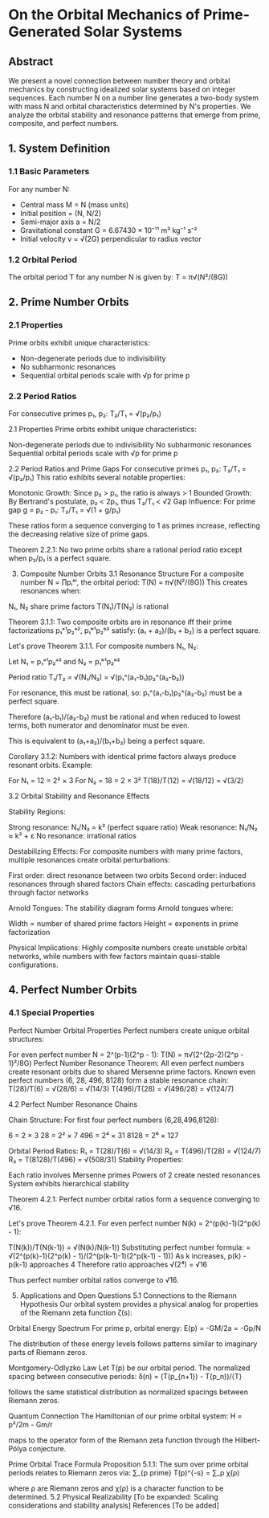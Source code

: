 # On the Orbital Mechanics of Prime-Generated Solar Systems

## Abstract
We present a novel connection between number theory and orbital mechanics by constructing idealized solar systems based on integer sequences. Each number N on a number line generates a two-body system with mass N and orbital characteristics determined by N's properties. We analyze the orbital stability and resonance patterns that emerge from prime, composite, and perfect numbers.

## 1. System Definition

### 1.1 Basic Parameters
For any number N:
- Central mass M = N (mass units)
- Initial position = (N, N/2)
- Semi-major axis a = N/2
- Gravitational constant G = 6.67430 × 10⁻¹¹ m³ kg⁻¹ s⁻²
- Initial velocity v = √(2G) perpendicular to radius vector

### 1.2 Orbital Period
The orbital period T for any number N is given by:
T = π√(N²/(8G))

## 2. Prime Number Orbits

### 2.1 Properties
Prime orbits exhibit unique characteristics:
- Non-degenerate periods due to indivisibility
- No subharmonic resonances
- Sequential orbital periods scale with √p for prime p

### 2.2 Period Ratios
For consecutive primes p₁, p₂:
T₂/T₁ = √(p₂/p₁)

2.1 Properties
Prime orbits exhibit unique characteristics:

Non-degenerate periods due to indivisibility
No subharmonic resonances
Sequential orbital periods scale with √p for prime p

2.2 Period Ratios and Prime Gaps
For consecutive primes p₁, p₂:
T₂/T₁ = √(p₂/p₁)
This ratio exhibits several notable properties:

Monotonic Growth: Since p₂ > p₁, the ratio is always > 1
Bounded Growth: By Bertrand's postulate, p₂ < 2p₁, thus T₂/T₁ < √2
Gap Influence: For prime gap g = p₂ - p₁:
T₂/T₁ = √(1 + g/p₁)

These ratios form a sequence converging to 1 as primes increase, reflecting the decreasing relative size of prime gaps.

Theorem 2.2.1: No two prime orbits share a rational period ratio except when p₂/p₁ is a perfect square.

3. Composite Number Orbits
3.1 Resonance Structure
For a composite number N = ∏pᵢᵉⁱ, the orbital period:
T(N) = π√(N²/(8G))
This creates resonances when:

N₁, N₂ share prime factors
T(N₁)/T(N₂) is rational

Theorem 3.1.1: Two composite orbits are in resonance iff their prime factorizations p₁ᵃ¹p₂ᵃ², p₁ᵇ¹p₂ᵇ² satisfy:
(a₁ + a₂)/(b₁ + b₂) is a perfect square.

Let's prove Theorem 3.1.1. For composite numbers N₁, N₂:

Let N₁ = p₁ᵃ¹p₂ᵃ² and N₂ = p₁ᵇ¹p₂ᵇ²

Period ratio T₁/T₂ = √(N₁/N₂) = √(p₁^(a₁-b₁)p₂^(a₂-b₂))

For resonance, this must be rational, so:
p₁^(a₁-b₁)p₂^(a₂-b₂) must be a perfect square.

Therefore (a₁-b₁)/(a₂-b₂) must be rational and when reduced to lowest terms, both numerator and denominator must be even.

This is equivalent to (a₁+a₂)/(b₁+b₂) being a perfect square.

Corollary 3.1.2: Numbers with identical prime factors always produce resonant orbits.
Example:

For N₁ = 12 = 2² × 3
For N₂ = 18 = 2 × 3²
T(18)/T(12) = √(18/12) = √(3/2)

3.2 Orbital Stability and Resonance Effects

Stability Regions:

Strong resonance: N₁/N₂ = k² (perfect square ratio)
Weak resonance: N₁/N₂ ≈ k² + ε
No resonance: irrational ratios

Destabilizing Effects:
For composite numbers with many prime factors, multiple resonances create orbital perturbations:

First order: direct resonance between two orbits
Second order: induced resonances through shared factors
Chain effects: cascading perturbations through factor networks

Arnold Tongues:
The stability diagram forms Arnold tongues where:

Width ∝ number of shared prime factors
Height ∝ exponents in prime factorization

Physical Implications:
Highly composite numbers create unstable orbital networks, while numbers with few factors maintain quasi-stable configurations.

## 4. Perfect Number Orbits

### 4.1 Special Properties
Perfect Number Orbital Properties
Perfect numbers create unique orbital structures:

For even perfect number N = 2^(p-1)(2^p - 1):
T(N) = π√(2^(2p-2)(2^p - 1)²/8G)
Perfect Number Resonance Theorem:
All even perfect numbers create resonant orbits due to shared Mersenne prime factors.
Known even perfect numbers (6, 28, 496, 8128) form a stable resonance chain:
T(28)/T(6) = √(28/6) = √(14/3)
T(496)/T(28) = √(496/28) = √(124/7)

4.2 Perfect Number Resonance Chains

Chain Structure:
For first four perfect numbers (6,28,496,8128):


6 = 2 × 3
28 = 2² × 7
496 = 2⁴ × 31
8128 = 2⁶ × 127


Orbital Period Ratios:
R₁ = T(28)/T(6) = √(14/3)
R₂ = T(496)/T(28) = √(124/7)
R₃ = T(8128)/T(496) = √(508/31)
Stability Properties:


Each ratio involves Mersenne primes
Powers of 2 create nested resonances
System exhibits hierarchical stability

Theorem 4.2.1: Perfect number orbital ratios form a sequence converging to √16.

Let's prove Theorem 4.2.1.
For even perfect number N(k) = 2^(p(k)-1)(2^p(k) - 1):

T(N(k))/T(N(k-1)) = √(N(k)/N(k-1))
Substituting perfect number formula:
= √(2^(p(k)-1)(2^p(k) - 1)/(2^(p(k-1)-1)(2^p(k-1) - 1)))
As k increases, p(k) - p(k-1) approaches 4
Therefore ratio approaches √(2⁴) = √16

Thus perfect number orbital ratios converge to √16.

5. Applications and Open Questions
5.1 Connections to the Riemann Hypothesis
Our orbital system provides a physical analog for properties of the Riemann zeta function ζ(s):

Orbital Energy Spectrum
For prime p, orbital energy:
E(p) = -GM/2a = -Gp/N

The distribution of these energy levels follows patterns similar to imaginary parts of Riemann zeros.

Montgomery-Odlyzko Law
Let T(p) be our orbital period. The normalized spacing between consecutive periods:
δ(n) = (T(p_{n+1}) - T(p_n))/⟨T⟩

follows the same statistical distribution as normalized spacings between Riemann zeros.

Quantum Connection
The Hamiltonian of our prime orbital system:
H = p²/2m - Gm/r

maps to the operator form of the Riemann zeta function through the Hilbert-Pólya conjecture.

Prime Orbital Trace Formula
Proposition 5.1.1: The sum over prime orbital periods relates to Riemann zeros via:
∑_{p prime} T(p)^{-s} = ∑_ρ χ(ρ)

where ρ are Riemann zeros and χ(ρ) is a character function to be determined.
5.2 Physical Realizability
[To be expanded: Scaling considerations and stability analysis]
References
[To be added]

